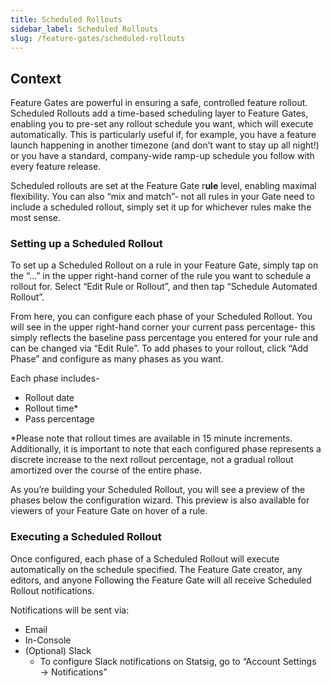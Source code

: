 ```yaml
---
title: Scheduled Rollouts
sidebar_label: Scheduled Rollouts
slug: /feature-gates/scheduled-rollouts
---
```


## Context
Feature Gates are powerful in ensuring a safe, controlled feature rollout. Scheduled Rollouts add a time-based scheduling layer to Feature Gates, enabling you to pre-set any rollout schedule you want, which will execute automatically. This is particularly useful if, for example, you have a feature launch happening in another timezone (and don’t want to stay up all night!) or you have a standard, company-wide ramp-up schedule you follow with every feature release. 

Scheduled rollouts are set at the Feature Gate r**ule** level, enabling maximal flexibility. You can also “mix and match”- not all rules in your Gate need to include a scheduled rollout, simply set it up for whichever rules make the most sense.

### Setting up a Scheduled Rollout
To set up a Scheduled Rollout on a rule in your Feature Gate, simply tap on the “…” in the upper right-hand corner of the rule you want to schedule a rollout for. Select “Edit Rule or Rollout”, and then tap “Schedule Automated Rollout”. 

From here, you can configure each phase of your Scheduled Rollout. You will see in the upper right-hand corner your current pass percentage- this simply reflects the baseline pass percentage you entered for your rule and can be changed via “Edit Rule”. To add phases to your rollout, click “Add Phase” and configure as many phases as you want. 

Each phase includes- 
- Rollout date
- Rollout time*
- Pass percentage

*Please note that rollout times are available in 15 minute increments. Additionally, it is important to note that each configured phase represents a discrete increase to the next rollout percentage, not a gradual rollout amortized over the course of the entire phase. 

As you’re building your Scheduled Rollout, you will see a preview of the phases below the configuration wizard. This preview is also available for viewers of your Feature Gate on hover of a rule. 

### Executing a Scheduled Rollout
Once configured, each phase of a Scheduled Rollout will execute automatically on the schedule specified. The Feature Gate creator, any editors, and anyone Following the Feature Gate will all receive Scheduled Rollout notifications. 

Notifications will be sent via: 
- Email
- In-Console
- (Optional) Slack
    - To configure Slack notifications on Statsig, go to “Account Settings → Notifications”
